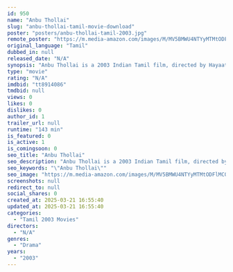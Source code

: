 ```yaml
---
id: 950
name: "Anbu Thollai"
slug: "anbu-thollai-tamil-movie-download"
poster: "posters/anbu-thollai-tamil-2003.jpg"
remote_poster: "https://m.media-amazon.com/images/M/MV5BMWU4NTYyMTMtODFlMC00ZGE5LTk0MjAtOTU4MjI2MzkyMmE4XkEyXkFqcGdeQXVyNTM3MDMyMDQ@._V1_SX300.jpg"
original_language: "Tamil"
dubbed_in: null
released_date: "N/A"
synopsis: "Anbu Thollai is a 2003 Indian Tamil film, directed by Hayaath. The film stars Pandiarajan, Ravali and Chinni Jayanth in lead roles. The film had musical score by Soundaryan."
type: "movie"
rating: "N/A"
imdbid: "tt8914086"
tmdbid: null
views: 0
likes: 0
dislikes: 0
author_id: 1
trailer_url: null
runtime: "143 min"
is_featured: 0
is_active: 1
is_comingsoon: 0
seo_title: "Anbu Thollai"
seo_description: "Anbu Thollai is a 2003 Indian Tamil film, directed by Hayaath. The film stars Pandiarajan, Ravali and Chinni Jayanth in lead roles. The film had musical score by Soundaryan."
seo_keywords: "\"Anbu Thollai\""
seo_image: "https://m.media-amazon.com/images/M/MV5BMWU4NTYyMTMtODFlMC00ZGE5LTk0MjAtOTU4MjI2MzkyMmE4XkEyXkFqcGdeQXVyNTM3MDMyMDQ@._V1_SX300.jpg"
screenshots: null
redirect_to: null
social_shares: 0
created_at: 2025-03-21 16:55:40
updated_at: 2025-03-21 16:55:40
categories:
  - "Tamil 2003 Movies"
directors:
  - "N/A"
genres:
  - "Drama"
years:
  - "2003"
---
```

